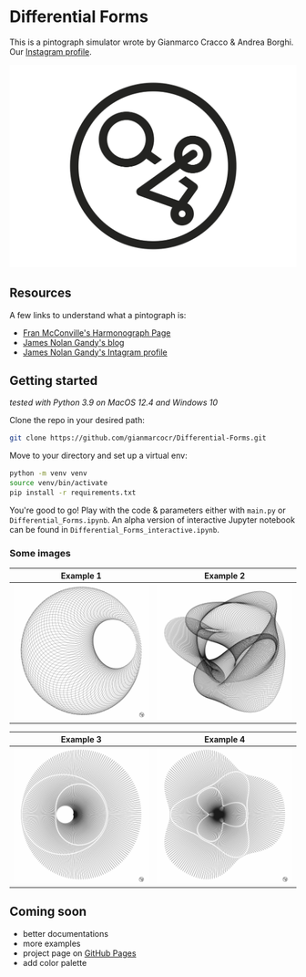 # Differential Forms
This is a pintograph simulator wrote by Gianmarco Cracco & Andrea Borghi. Our [Instagram profile](https://instagram.com/differentialforms?igshid=YmMyMTA2M2Y=).

<p align="center">
  <img src=logo/logo_DF.png alt="">
</p>

## Resources
A few links to understand what a pintograph is:
* [Fran McConville's Harmonograph Page](http://www.fxmtech.com/harmonog.html)
* [James Nolan Gandy's blog](https://www.jamesnolangandy.com)
* [James Nolan Gandy's Intagram profile](https://www.google.com/url?sa=t&rct=j&q=&esrc=s&source=web&cd=&cad=rja&uact=8&ved=2ahUKEwinrMXjnqf9AhVI2aQKHfzvADcQFnoECA4QAQ&url=https%3A%2F%2Fwww.instagram.com%2Fgandyworks%2F&usg=AOvVaw3hkotr0q_3q5Qa1ZrvxRZJ)


## Getting started
*tested with Python 3.9 on MacOS 12.4 and Windows 10*

Clone the repo in your desired path:
```bash
git clone https://github.com/gianmarcocr/Differential-Forms.git
```

Move to your directory and set up a virtual env:
```bash
python -m venv venv
source venv/bin/activate
pip install -r requirements.txt
```
You're good to go! Play with the code & parameters either with `main.py` or `Differential_Forms.ipynb`. An alpha version of interactive Jupyter notebook can be found in `Differential_Forms_interactive.ipynb`.

### Some images

Example 1           |  Example 2
:-------------------------:|:-------------------------:
![](sample_imgs/sample_plot_4.jpeg) |  ![](sample_imgs/sample_plot_1.jpeg)

Example 3           |  Example 4
:-------------------------:|:-------------------------:
![](sample_imgs/sample_plot_2.jpeg) |  ![](sample_imgs/sample_plot_3.jpeg)

## Coming soon
* better documentations
* more examples
* project page on [GitHub Pages](https://pages.github.com)
* add color palette
